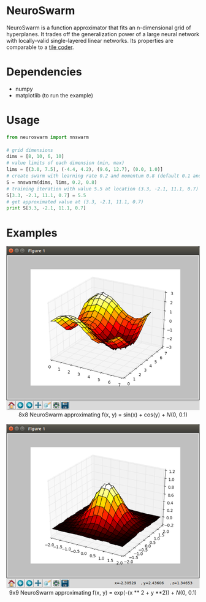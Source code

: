 # NeuroSwarm

NeuroSwarm is a function approximator that fits an n-dimensional grid of hyperplanes. It trades off the generalization power of a large neural network with locally-valid single-layered linear networks. Its properties are comparable to a [tile coder](https://webdocs.cs.ualberta.ca/~sutton/book/8/node6.html).

# Dependencies

* numpy
* matplotlib (to run the example)

# Usage

```python
from neuroswarm import nnswarm

# grid dimensions
dims = [8, 10, 6, 10]
# value limits of each dimension (min, max)
lims = [(3.0, 7.5), (-4.4, 4.2), (9.6, 12.7), (0.0, 1.0)]
# create swarm with learning rate 0.2 and momentum 0.8 (default 0.1 and 0.7071 respectively)
S = nnswarm(dims, lims, 0.2, 0.8)
# training iteration with value 5.5 at location (3.3, -2.1, 11.1, 0.7)
S[3.3, -2.1, 11.1, 0.7] = 5.5
# get approximated value at (3.3, -2.1, 11.1, 0.7)
print S[3.3, -2.1, 11.1, 0.7]
```

# Examples
<p align="center">
  <img src="https://raw.githubusercontent.com/MeepMoop/neuroswarm/master/examples/nnswarm_sincos.png"><br>
  8x8 NeuroSwarm approximating f(x, y) = sin(x) + cos(y) + <i>N</i>(0, 0.1)<br><br>
  <img src="https://raw.githubusercontent.com/MeepMoop/neuroswarm/master/examples/nnswarm_gaussian.png"><br>
  9x9 NeuroSwarm approximating f(x, y) = exp(-(x ** 2 + y **2)) + <i>N</i>(0, 0.1)
</p>
